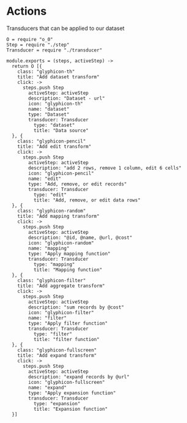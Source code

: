 Actions
=======

Transducers that can be applied to our dataset

    O = require "o_0"
    Step = require "./step"
    Transducer = require "./transducer"

    module.exports = (steps, activeStep) ->
      return O [{
        class: "glyphicon-th"
        title: "Add dataset transform"
        click: ->
          steps.push Step
            activeStep: activeStep
            description: "Dataset - url"
            icon: "glyphicon-th"
            name: "dataset"
            type: "Dataset"
            transducer: Transducer
              type: "dataset"
              title: "Data source"
      }, {
        class: "glyphicon-pencil"
        title: "Add edit transform"
        click: ->
          steps.push Step
            activeStep: activeStep
            description: "add 2 rows, remove 1 column, edit 6 cells"
            icon: "glyphicon-pencil"
            name: "edit"
            type: "Add, remove, or edit records"
            transducer: Transducer
              type: "edit"
              title: "Add, remove, or edit data rows"
      }, {
        class: "glyphicon-random"
        title: "Add mapping transform"
        click: ->
          steps.push Step
            activeStep: activeStep
            description: "@id, @name, @url, @cost"
            icon: "glyphicon-random"
            name: "mapping"
            type: "Apply mapping function"
            transducer: Transducer
              type: "mapping"
              title: "Mapping function"
      }, {
        class: "glyphicon-filter"
        title: "Add aggregate transform"
        click: ->
          steps.push Step
            activeStep: activeStep
            description: "sum records by @cost"
            icon: "glyphicon-filter"
            name: "filter"
            type: "Apply filter function"
            transducer: Transducer
              type: "filter"
              title: "filter function"
      }, {
        class: "glyphicon-fullscreen"
        title: "Add expand transform"
        click: ->
          steps.push Step
            activeStep: activeStep
            description: "expand records by @url"
            icon: "glyphicon-fullscreen"
            name: "expand"
            type: "Apply expansion function"
            transducer: Transducer
              type: "expansion"
              title: "Expansion function"
      }]
